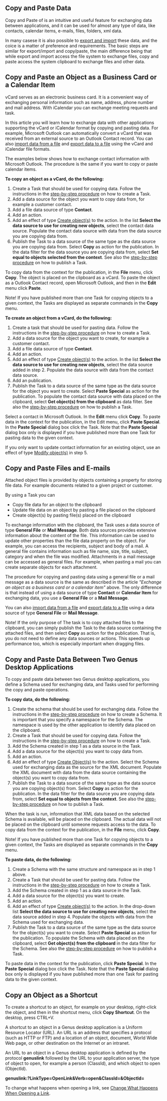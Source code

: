 ## Copy and Paste Data

Copy and Paste of is an intuitive and useful feature for exchanging data between applications, and it can be used for almost any type of data, like contacts, calendar items, e-mails, files, folders, xml data.

In many casese it is also possible to [export and import](export-and-import-data.md "Export and Import Data") these data, and the coice is a matter of preference and requirements. The basic steps are similar for export/import and copy/paste, the main difference being that while export and import access the file system to exchange files, copy and paste access the system clipboard to exchange files and other data.


## Copy and Paste an Object as a Business Card or a Calendar Item

vCard serves as an electronic business card. It is a convenient way of exchanging personal information such as name, address, phone number and mail address. With iCalendar you can exchange meeting requests and task.

In this article you will learn how to exchange data with other applications supporting the vCard or iCalendar format by copying and pasting data. For example, Microsoft Outlook can automatically convert a vCard that was received from an external source to an Outlook Contact record. You can also [import data from a file](export-and-import-data.md "Import Data") and [export data to a file](export-and-import-data.md "Export Data") using the vCard and iCalendar file formats.

The examples below shows how to exchange contact information with Microsoft Outlook. The procedure is the same if you want to copy or paste calendar items.

**To copy an object as a vCard, do the following:**

1.  Create a Task that should be used for copying data. Follow the instructions in the [step-by-step procedure](../../defining-the-application-model/tasks.md "Tasks") on how to create a Task.
2.  Add a data source for the object you want to copy data from, for example a customer contact.
3.  Add a file data source of type **Contact**.
4.  Add an action.
5.  Add an effect of type [Create object(s)](../../defining-the-application-model/action-orchestration/actions/effects/create-objects-and-modify-objects.md "Create Objects and Modify Objects") to the action. In the list **Select the data source to use for creating new objects**, select the contact data source. Populate the contact data source with data from the data source you are copying data from.
6.  Publish the Task to a data source of the same type as the data source you are copying data from. Select **Copy** as action for the publication. In the data filter for the data source you are copying data from, select **Set equal to objects selected from the context**. See also the [step-by-step procedure](../../defining-the-application-model/tasks.md "Publish a Task") on how to publish a Task.

To copy data from the context for the publication, in the **File** menu, click **Copy**. The object is placed on the clipboard as a vCard. To paste the object as a Outlook Contact record, open Microsoft Outlook, and then in the **Edit** menu click **Paste**.

Note! If you have published more than one Task for copying objects to a given context, the Tasks are displayed as separate commands in the **Copy** menu.

**To create an object from a vCard, do the following:**

1.  Create a task that should be used for pasting data. Follow the instructions in the [step-by-step procedure](../../defining-the-application-model/tasks.md "Tasks") on how to create a Task.
2.  Add a data source for the object you want to create, for example a customer contact.
3.  Add a file data source of type **Contact**.
4.  Add an action.
5.  Add an effect of type [Create object(s)](../../defining-the-application-model/action-orchestration/actions/effects/create-objects-and-modify-objects.md "Create Objects and Modify Objects") to the action. In the list **Select the data source to use for creating new objects**, select the data source added in step 2\. Populate the data source with data from the contact data source.
6.  Add an publication.
7.  Publish the Task to a data source of the same type as the data source for the object you want to create. Select **Paste Special** as action for the publication. To populate the contact data source with data placed on the clipboard, select **Get object(s) from the clipboard** as data filter. See also the [step-by-step procedure](../../defining-the-application-model/tasks.md "Publish a Task") on how to publish a Task.

Select a contact in Microsoft Outlook. In the **Edit** menu click **Copy**. To paste data in the context for the publication, in the Edit menu, click **Paste Special**. In the **Paste Special** dialog box click the Task. Note that the **Paste Special** dialog box only is displayed if you have published more than one Task for pasting data to the given context.

If you only want to update contact information for an existing object, use an effect of type [Modify object(s)](../../defining-the-application-model/action-orchestration/actions/effects/create-objects-and-modify-objects.md "Create Objects and Modify Objects") in step 5.



## Copy and Paste Files and E-mails

Attached object files is provided by objects containing a property for storing file data. For example documents related to a given project or customer.

By using a Task you can

*   Copy file data for an object to the clipboard
*   Update file data on an object by pasting a file placed on the clipboard
*   Create object(s) by pasting file(s) placed on the clipboard

To exchange information with the clipboard, the Task uses a data source of type **General File** or **Mail Message**. Both data sources provides extensive information about the content of the file. This information can be used to update other properties than the file data property on the object. For example, you can access the recipients, subject and body of a mail. A general file contains information such as file name, size, title, subject, category and when the file was modified. Attachments in a mail message can be accessed as general files. For example, when pasting a mail you can create separate objects for each attachment.

The procedure for copying and pasting data using a general file or a mail message as a data source is the same as described in the article _"Exchange an object as a business card or a calendar item"_ above. The only difference is that instead of using a data source of type **Contact** or **Calendar Item** for exchanging data, you use a **General File** or a **Mail Message**.

You can also [import data from a file](export-and-import-data.md "Import Data") and [export data to a file](export-and-import-data.md "Export Data") using a data source of type **General File** or **Mail Message**.

Note! If the only purpose of The task is to copy attached files to the clipboard, you can simply publish the Task to the data source containing the attached files, and then select **Copy** as action for the publication. That is, you do not need to define any data sources or actions. This speeds up performance too, which is especially important when dragging files.



## Copy and Paste Data Between Two Genus Desktop Applications

To copy and paste data between two Genus desktop applications, you define a Schema used for exchanging data, and Tasks used for performing the copy and paste operations.

**To copy data, do the following:**

1.  Create the schema that should be used for exchanging data. Follow the instructions in the [step-by-step procedure](../../defining-the-application-model/schemas.md) on how to create a Schema. It is important that you specify a namespace for the Schema. The namespace is used by the other application to identify data placed on the clipboard.
2.  Create a Task that should be used for copying data. Follow the instructions in the [step-by-step procedure](../../defining-the-application-model/tasks.md) on how to create a Task.
3.  Add the Schema created in step 1 as a data source in the Task.
4.  Add a data source for the object(s) you want to copy data from.
5.  Add an action.
6.  Add an effect of type [Create Object(s)](../../defining-the-application-model/action-orchestration/actions/effects/create-objects-and-modify-objects.md) to the action. Select the Schema used for exchanging data as the source for the XML document. Populate the XML document with data from the data source containing the object(s) you want to copy data from.
7.  Publish the Task to a data source of the same type as the data source you are copying object(s) from. Select **Copy** as action for the publication. In the data filter for the data source you are copying data from, select **Set equal to objects from the context**. See also the [step-by-step procedure](../../defining-the-application-model/tasks.md) on how to publish a Task.

When the task is run, information that XML data based on the selected Schema is available, will be placed on the clipboard. The actual data will not be placed on the clipboard until someone requests access to the data. To copy data from the context for the publication, in the **File** menu, click **Copy**.

Note! If you have published more than one Task for copying objects to a given context, the Tasks are displayed as separate commands in the **Copy** menu.

**To paste data, do the following:**

1.  Create a Schema with the same structure and namespace as in step 1 above.
2.  Create a Task that should be used for pasting data. Follow the instructions in the [step-by-step procedure](../../defining-the-application-model/tasks.md) on how to create a Task.
3.  Add the Schema created in step 1 as a data source in the Task.
4.  Add a data source for the object(s) you want to create.
5.  Add an action.
6.  Add an effect of type [Create object(s)](../../defining-the-application-model/action-orchestration/actions/effects/create-objects-and-modify-objects.md) to the action. In the drop-down list **Select the data source to use for creating new objects**, select the data source added in step 4\. Populate the objects with data from the Schema used for exchanging data.
7.  Publish the Task to a data source of the same type as the data source for the object(s) you want to create. Select **Paste Special** as action for the publication. To populate the Schema with data placed on the clipboard, select **Get object(s) from the clipboard** in the data filter for the Schema. See also the [step-by-step procedure](../../defining-the-application-model/tasks.md) on how to publish a Task.

To paste data in the context for the publication, click **Paste Special**. In the **Paste Special** dialog box click the Task. Note that the **Paste Special** dialog box only is displayed if you have published more than one Task for pasting data to the given context.



## Copy an Object as a Shortcut

To create a shortcut to an object, for example on your desktop, right-click the object, and then in the shortcut menu, click **Copy Shortcut**. On the desktop, press CTRL+V.

A shortcut to an object in a Genus desktop application is a Uniform Resource Locator (URL). An URL is an address that specifies a protocol (such as HTTP or FTP) and a location of an object, document, World Wide Web page, or other destination on the Internet or an intranet.

An URL to an object in a Genus desktop application is defined by the protocol **genuslink** followed by the URL to your application server, the type of object to open, for example a person (ClassId), and which object to open (ObjectId).

**genuslink:_<application-server-url>_?LinkType=OpenLink&Verb=open&ClassId=_<a-class-id>_&ObjectId=_<an-object-id>_**

To change what happens when opening a link, see [Change What Happens When Opening a Link](../../../users/personalize.md).


